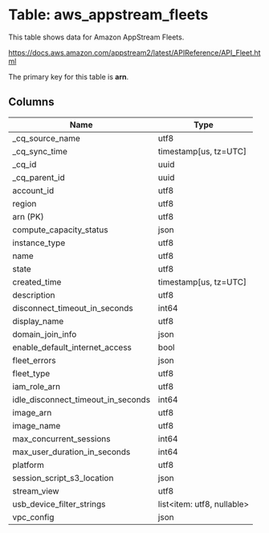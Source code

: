 # Table: aws_appstream_fleets

This table shows data for Amazon AppStream Fleets.

https://docs.aws.amazon.com/appstream2/latest/APIReference/API_Fleet.html

The primary key for this table is **arn**.

## Columns

| Name          | Type          |
| ------------- | ------------- |
|_cq_source_name|utf8|
|_cq_sync_time|timestamp[us, tz=UTC]|
|_cq_id|uuid|
|_cq_parent_id|uuid|
|account_id|utf8|
|region|utf8|
|arn (PK)|utf8|
|compute_capacity_status|json|
|instance_type|utf8|
|name|utf8|
|state|utf8|
|created_time|timestamp[us, tz=UTC]|
|description|utf8|
|disconnect_timeout_in_seconds|int64|
|display_name|utf8|
|domain_join_info|json|
|enable_default_internet_access|bool|
|fleet_errors|json|
|fleet_type|utf8|
|iam_role_arn|utf8|
|idle_disconnect_timeout_in_seconds|int64|
|image_arn|utf8|
|image_name|utf8|
|max_concurrent_sessions|int64|
|max_user_duration_in_seconds|int64|
|platform|utf8|
|session_script_s3_location|json|
|stream_view|utf8|
|usb_device_filter_strings|list<item: utf8, nullable>|
|vpc_config|json|